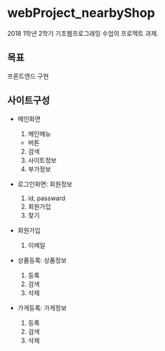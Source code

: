 # webProject_nearbyShop

2018 1학년 2학기 기초웹프로그래밍 수업의 프로젝트 과제.



## 목표
프론트엔드 구현


## 사이트구성
* 메인화면
  1. 메인메뉴
    * 버튼
  2. 검색
  3. 사이트정보
  4. 부가정보

* 로그인화면: 회원정보
  1. id, passward
  2. 회원가입
  3. 찾기
  
* 회원가입
  1. 이메일
  
* 상품등록: 상품정보
  1. 등록
  2. 검색
  3. 삭제
  
* 가게등록: 가게정보
  1. 등록
  2. 검색
  3. 삭제

